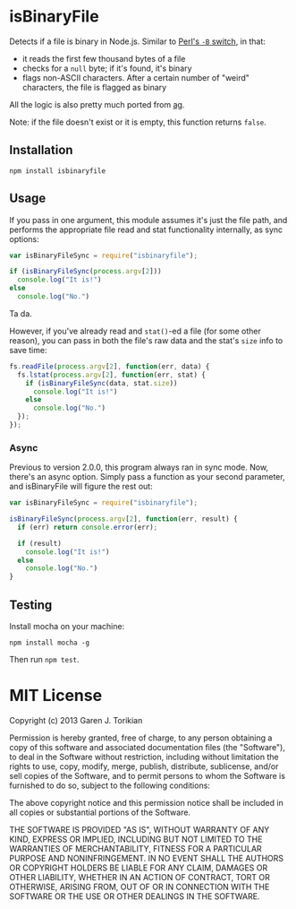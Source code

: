 isBinaryFile
============

Detects if a file is binary in Node.js. Similar to [Perl's `-B` switch](http://stackoverflow.com/questions/899206/how-does-perl-know-a-file-is-binary),
in that:

* it reads the first few thousand bytes of a file
* checks for a `null` byte; if it's found, it's binary
* flags non-ASCII characters. After a certain number of "weird" characters, the
file is flagged as binary

All the logic is also pretty much ported from
[ag](https://github.com/ggreer/the_silver_searcher).

Note: if the file doesn't exist or it is empty, this function returns `false`.

## Installation

```
npm install isbinaryfile
```

## Usage

If you pass in one argument, this module assumes it's just the file path, and
performs the appropriate file read and stat functionality internally, as sync
options:

``` javascript
var isBinaryFileSync = require("isbinaryfile");

if (isBinaryFileSync(process.argv[2]))
  console.log("It is!")
else
  console.log("No.")
```

Ta da.

However, if you've already read and `stat()`-ed a file (for some other reason),
you can pass in both the file's raw data and the stat's `size` info to save
time:

```javascript
fs.readFile(process.argv[2], function(err, data) {
  fs.lstat(process.argv[2], function(err, stat) {
    if (isBinaryFileSync(data, stat.size))
      console.log("It is!")
    else
      console.log("No.")
  });
});
```

### Async

Previous to version 2.0.0, this program always ran in sync mode. Now, there's
an async option. Simply pass a function as your second parameter, and isBinaryFile
will figure the rest out:

``` javascript
var isBinaryFileSync = require("isbinaryfile");

isBinaryFileSync(process.argv[2], function(err, result) {
  if (err) return console.error(err);

  if (result)
    console.log("It is!")
  else
    console.log("No.")
}
```

## Testing

Install mocha on your machine:

```
npm install mocha -g
```

Then run `npm test`.

# MIT License

Copyright (c) 2013 Garen J. Torikian

Permission is hereby granted, free of charge, to any person
obtaining a copy of this software and associated documentation
files (the "Software"), to deal in the Software without
restriction, including without limitation the rights to use,
copy, modify, merge, publish, distribute, sublicense, and/or sell
copies of the Software, and to permit persons to whom the
Software is furnished to do so, subject to the following
conditions:

The above copyright notice and this permission notice shall be
included in all copies or substantial portions of the Software.

THE SOFTWARE IS PROVIDED "AS IS", WITHOUT WARRANTY OF ANY KIND,
EXPRESS OR IMPLIED, INCLUDING BUT NOT LIMITED TO THE WARRANTIES
OF MERCHANTABILITY, FITNESS FOR A PARTICULAR PURPOSE AND
NONINFRINGEMENT. IN NO EVENT SHALL THE AUTHORS OR COPYRIGHT
HOLDERS BE LIABLE FOR ANY CLAIM, DAMAGES OR OTHER LIABILITY,
WHETHER IN AN ACTION OF CONTRACT, TORT OR OTHERWISE, ARISING
FROM, OUT OF OR IN CONNECTION WITH THE SOFTWARE OR THE USE OR
OTHER DEALINGS IN THE SOFTWARE.
